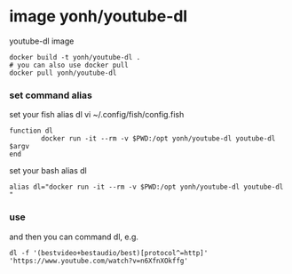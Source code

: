# image yonh/youtube-dl
youtube-dl image

```
docker build -t yonh/youtube-dl .
# you can also use docker pull
docker pull yonh/youtube-dl
```



### set command alias

set your fish alias dl
vi ~/.config/fish/config.fish

```
function dl
        docker run -it --rm -v $PWD:/opt yonh/youtube-dl youtube-dl $argv
end
```

set your bash alias dl
```
alias dl="docker run -it --rm -v $PWD:/opt yonh/youtube-dl youtube-dl "
```



### use 

and then you can command dl, e.g.

```
dl -f '(bestvideo+bestaudio/best)[protocol^=http]' 'https://www.youtube.com/watch?v=n6XfnXOkffg'
```

